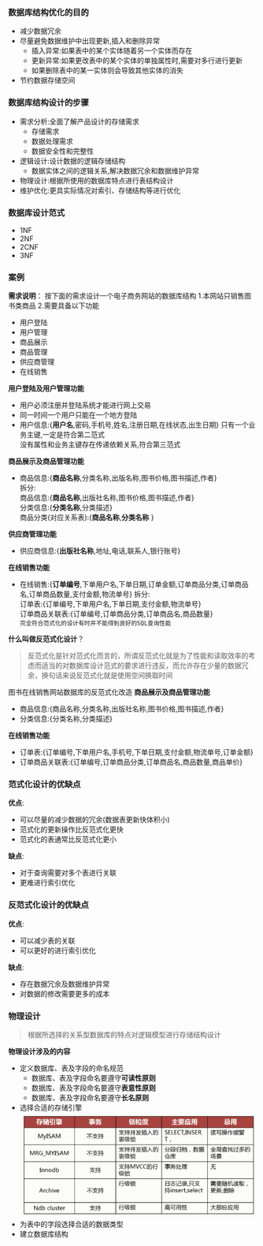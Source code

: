 ### 数据库结构优化的目的

- 减少数据冗余
- 尽量避免数据维护中出现更新,插入和删除异常  
	- 插入异常:如果表中的某个实体随着另一个实体而存在 
	- 更新异常:如果更改表中的某个实体的单独属性时,需要对多行进行更新
	- 如果删除表中的某一实体则会导致其他实体的消失
- 节约数据存储空间

### 数据库结构设计的步骤
- 需求分析:全面了解产品设计的存储需求
	- 存储需求
	- 数据处理需求
	- 数据安全性和完整性 
- 逻辑设计:设计数据的逻辑存储结构
	- 数据实体之间的逻辑关系,解决数据冗余和数据维护异常
- 物理设计:根据所使用的数据库特点进行表结构设计
- 维护优化:更具实际情况对索引、存储结构等进行优化

### 数据库设计范式
- 1NF
- 2NF
- 2CNF
- 3NF

### 案例
**需求说明**：
按下面的需求设计一个电子商务网站的数据库结构
1.本网站只销售图书类商品
2.需要具备以下功能
- 用户登陆
- 用户管理
- 商品展示
- 商品管理
- 供应商管理
- 在线销售

**用户登陆及用户管理功能**
- 用户必须注册并登陆系统才能进行网上交易
- 同一时间一个用户只能在一个地方登陆
- 用户信息:{**用户名**,密码,手机号,姓名,注册日期,在线状态,出生日期}
只有一个业务主键,一定是符合第二范式  
没有属性和业务主键存在传递依赖关系,符合第三范式

**商品展示及商品管理功能**
- 商品信息:{**商品名称**,分类名称,出版名称,图书价格,图书描述,作者}  
	拆分:  
	商品信息:{**商品名称**,出版社名称,图书价格,图书描述,作者}  
	分类信息:{**分类名称**,分类描述}  
	商品分类(对应关系表):{**商品名称**,**分类名称** }


**供应商管理功能**
- 供应商信息:{**出版社名称**,地址,电话,联系人,银行账号}

**在线销售功能**
- 在线销售:{**订单编号**,下单用户名,下单日期,订单金额,订单商品分类,订单商品名,订单商品数量,支付金额,物流单号}
  拆分:  
  订单表:{订单编号,下单用户名,下单日期,支付金额,物流单号}  
  订单商品关联表:{订单编号,订单商品分类,订单商品名,商品数量}  
  `完全符合范式化的设计有时并不能得到良好的SQL查询性能`



**什么叫做反范式化设计**？
> 反范式化是针对范式化而言的，所谓反范式化就是为了性能和读取效率的考虑而适当的对数据库设计范式的要求进行违反，而允许存在少量的数据冗余，换句话来说反范式化就是使用空间换取时间

图书在线销售网站数据库的反范式化改造
**商品展示及商品管理功能**
- 商品信息:{商品名称,分类名称,出版社名称,图书价格,图书描述,作者}
- 分类信息:{分类名称,分类描述}

**在线销售功能**
- 订单表:{订单编号,下单用户名,手机号,下单日期,支付金额,物流单号,订单金额}
- 订单商品关联表:{订单编号,订单商品分类,订单商品名,商品数量,商品单价}

### 范式化设计的优缺点
**优点**:
- 可以尽量的减少数据的冗余(数据表更新快体积小)
- 范式化的更新操作比反范式化更快
- 范式化的表通常比反范式化更小

**缺点**:
- 对于查询需要对多个表进行关联
- 更难进行索引优化

### 反范式化设计的优缺点
**优点**:
- 可以减少表的关联
- 可以更好的进行索引优化

**缺点**:
- 存在数据冗余及数据维护异常
- 对数据的修改需要更多的成本

### 物理设计
> 根据所选择的关系型数据库的特点对逻辑模型进行存储结构设计

**物理设计涉及的内容**
- 定义数据库、表及字段的命名规范  
	- 数据库、表及字段命名要遵守**可读性原则**
	- 数据库、表及字段命名要遵守**表意性原则**
	- 数据库、表及字段命名要遵守**长名原则**
- 选择合适的存储引擎  
![ySQL常用引擎对](/screenshots/MySQL常用引擎对比.png)
- 为表中的字段选择合适的数据类型
- 建立数据库结构
